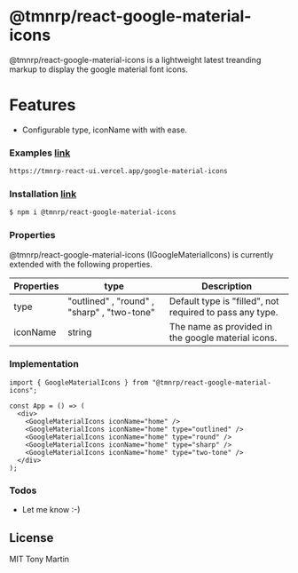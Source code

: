 # @tmnrp/react-google-material-icons

@tmnrp/react-google-material-icons is a lightweight latest treanding markup to display the google material font icons.

# Features

- Configurable type, iconName with with ease.

### Examples [link](https://tmnrp-react-ui.vercel.app/google-material-icons)

```sh
https://tmnrp-react-ui.vercel.app/google-material-icons
```

### Installation [link](https://www.npmjs.com/package/@tmnrp/react-google-material-icons)

```sh
$ npm i @tmnrp/react-google-material-icons
```

### Properties

@tmnrp/react-google-material-icons (IGoogleMaterialIcons) is currently extended with the following properties.

| Properties | type                                        | Description                                              |
| ---------- | ------------------------------------------- | -------------------------------------------------------- |
| type       | "outlined" , "round" , "sharp" , "two-tone" | Default type is "filled", not required to pass any type. |
| iconName   | string                                      | The name as provided in the google material icons.       |

### Implementation

```
import { GoogleMaterialIcons } from "@tmnrp/react-google-material-icons";

const App = () => (
  <div>
    <GoogleMaterialIcons iconName="home" />
    <GoogleMaterialIcons iconName="home" type="outlined" />
    <GoogleMaterialIcons iconName="home" type="round" />
    <GoogleMaterialIcons iconName="home" type="sharp" />
    <GoogleMaterialIcons iconName="home" type="two-tone" />
  </div>
);

```

### Todos

- Let me know :-)

## License

MIT Tony Martin
